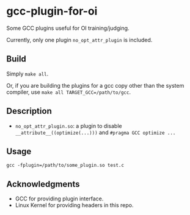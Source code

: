 # gcc-plugin-for-oi

Some GCC plugins useful for OI training/judging.

Currently, only one plugin `no_opt_attr_plugin` is included.

## Build

Simply `make all`.

Or, if you are building the plugins for a gcc copy other than the system
compiler, use `make all TARGET_GCC=/path/to/gcc`.

## Description

* `no_opt_attr_plugin.so`: a plugin to disable
`__attribute__((optimize(...)))` and `#pragma GCC optimize ...`

## Usage

`gcc -fplugin=/path/to/some_plugin.so test.c`

## Acknowledgments

* GCC for providing plugin interface.
* Linux Kernel for providing headers in this repo.
